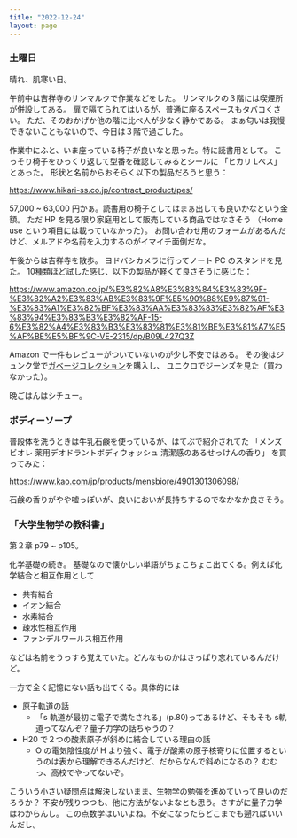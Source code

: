 ```yaml
---
title: "2022-12-24"
layout: page	
---
```


### 土曜日

晴れ、肌寒い日。

午前中は吉祥寺のサンマルクで作業などをした。
サンマルクの３階には喫煙所が併設してある。
扉で隔てられてはいるが、普通に座るスペースもタバコくさい。
ただ、そのおかげか他の階に比べ人が少なく静かである。
まぁ匂いは我慢できないこともないので、今日は３階で過ごした。

作業中にふと、いま座っている椅子が良いなと思った。特に読書用として。
こっそり椅子をひっくり返して型番を確認してみるとシールに 「ヒカリ Lペス」とあった。
形状と名前からおそらく以下の製品だろうと思う：

https://www.hikari-ss.co.jp/contract_product/pes/

57,000 ~ 63,000 円かぁ。読書用の椅子としてはまぁ出しても良いかなという金額。
ただ HP を見る限り家庭用として販売している商品ではなさそう
（Home use という項目には載っていなかった）。
お問い合わせ用のフォームがあるんだけど、メルアドや名前を入力するのがイマイチ面倒だな。

午後からは吉祥寺を散歩。
ヨドバシカメラに行ってノート PC のスタンドを見た。
10種類ほど試した感じ、以下の製品が軽くて良さそうに感じた：

https://www.amazon.co.jp/%E3%82%A8%E3%83%84%E3%83%9F-%E3%82%A2%E3%83%AB%E3%83%9F%E5%90%88%E9%87%91-%E3%83%A1%E3%82%BF%E3%83%AA%E3%83%83%E3%82%AF%E3%83%94%E3%83%B3%E3%82%AF-15-6%E3%82%A4%E3%83%B3%E3%83%81%E3%81%BE%E3%81%A7%E5%AF%BE%E5%BF%9C-VE-2315/dp/B09L427Q3Z

Amazon で一件もレビューがついていないのが少し不安ではある。
その後はジュンク堂で[ガベージコレクション](https://www.amazon.co.jp/%E3%82%AC%E3%83%99%E3%83%BC%E3%82%B8%E3%82%B3%E3%83%AC%E3%82%AF%E3%82%B7%E3%83%A7%E3%83%B3-%E8%87%AA%E5%8B%95%E7%9A%84%E3%83%A1%E3%83%A2%E3%83%AA%E7%AE%A1%E7%90%86%E3%82%92%E6%A7%8B%E6%88%90%E3%81%99%E3%82%8B%E7%90%86%E8%AB%96%E3%81%A8%E5%AE%9F%E8%A3%85-Richard-Jones/dp/4798134201)を購入し、
ユニクロでジーンズを見た（買わなかった）。

晩ごはんはシチュー。

### ボディーソープ

普段体を洗うときは牛乳石鹸を使っているが、はてぶで紹介されてた
「メンズビオレ 薬用デオドラントボディウォッシュ 清潔感のあるせっけんの香り」
を買ってみた：

https://www.kao.com/jp/products/mensbiore/4901301306098/

石鹸の香りがやや嘘っぽいが、良いにおいが長持ちするのでなかなか良さそう。

### 「大学生物学の教科書」

第２章 p79 ~ p105。

化学基礎の続き。
基礎なので懐かしい単語がちょこちょこ出てくる。例えば化学結合と相互作用として

- 共有結合
- イオン結合
- 水素結合
- 疎水性相互作用
- ファンデルワールス相互作用

などは名前をうっすら覚えていた。どんなものかはさっぱり忘れているんだけど。

一方で全く記憶にない話も出てくる。具体的には

- 原子軌道の話
    - 「s 軌道が最初に電子で満たされる」(p.80)ってあるけど、そもそも s軌道ってなんぞ？量子力学の話ちゃうの？
- H20 で２つの酸素原子が斜めに結合している理由の話
    - O の電気陰性度が H より強く、電子が酸素の原子核寄りに位置するというのは表から理解できるんだけど、だからなんで斜めになるの？
むむっ、高校でやってないぞ。

こういう小さい疑問点は解決しないまま、生物学の勉強を進めていって良いのだろうか？
不安が残りつつも、他に方法がないよなとも思う。さすがに量子力学はわからんし。
この点数学はいいよね。不安になったらどこまでも遡ればいいんだし。
